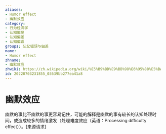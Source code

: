 ```yaml
---
aliases:
- Humor effect
- 幽默效应
category:
- 行为经济学
- 认知偏见
- 认知偏差
- 认知偏误
groups: 记忆错误与偏差
name:
- Humor effect
zhname:
- 幽默效应
zhwiki: https://zh.wikipedia.org/wiki/%E5%B9%BD%E9%BB%98%E6%95%88%E5%BA%94
id: 20220703231855_03639bb277ea41a8
---
```


# 幽默效应

幽默的事比不幽默的事更容易记住，可能的解释是幽默的事有较长的认知处理时间，或造成较多的情绪激发（处理难度效应（英语：Processing difficulty effect））。\[来源请求\]
